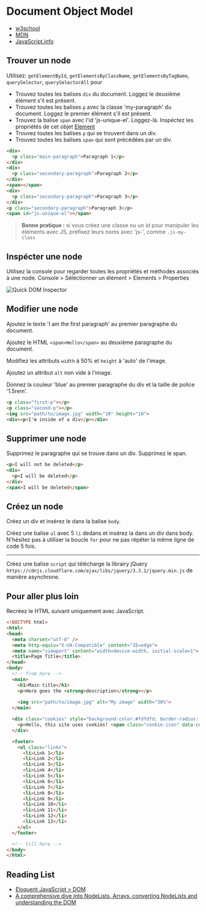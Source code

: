 # Document Object Model

+ [w3school](https://www.w3schools.com/js/js_htmldom_eventlistener.asp)
+ [MDN](https://developer.mozilla.org/en-US/docs/Web/API/Document_Object_Model/Introduction)
+ [JavaScript.info](http://javascript.info/dom-nodes)


## Trouver un node

Utilisez: `getElementById`, `getElementsByClassName`, `getElementsByTagName`, `querySelector`, `querySelectorAll` pour

+ Trouvez toutes les balises `div` du document. Loggez le deuxième élément s'il est présent.
+ Trouvez toutes les balises `p` avec la classe 'my-paragraph' du document. Loggez le premier élément s'il est présent.
+ Trouvez la balise `span` avec l'id 'js-unique-el'. Loggez-là. Inspéctez les propriétés de cet objet [Element](https://developer.mozilla.org/en-US/docs/Web/API/Element)
+ Trouvez toutes les balises `p` qui se trouvent dans un div. 
+ Trouvez toutes les balises `span` qui sont précédées par un div. 

```html
<div>
  <p class="main-paragraph">Paragraph 1</p>
</div>
<div>
  <p class="secondary-paragraph">Paragraph 2</p>
</div>
<span></span>
<div>
  <p class="secondary-paragraph">Paragraph 3</p>
</div>
<p class="secondary-paragraph">Paragraph 3</p>
<span id="js-unique-el"></span>
```

> **Bonne pratique :** si vous créez une classe ou un id pour manipuler les éléments avec JS, prefixez leurs noms avec 'js-', comme `.js-my-class`


## Inspécter une node

Utilisez la console pour regarder toutes les propriétés et méthodes associés à une node.
Console > Séléctionner un élément > Elements > Properties

![Quick DOM Inspector](https://i.ibb.co/X7bW84V/DOM-inspector.png)


## Modifier une node

Ajoutez le texte 'I am the first paragraph' au premier paragraphe du document.

Ajoutez le HTML `<span>Hello</span>` au deuxième paragraphe du document.

Modifiez les attributs `width` à 50% et `height` à 'auto' de l'image.

Ajoutez un attribut `alt` non vide à l'image.

Donnez la couleur 'blue' au premier paragraphe du div et la taille de police '1.5rem'.

```html
<p class="first-p"></p>
<p class="second-p"></p>
<img src="path/to/image.jpg" width="10" height="10">
<div><p>I'm inside of a div</p></div>

```

## Supprimer une node

Supprimez le paragraphe qui se trouve dans un div.
Supprimez le span.

```html
<p>I will not be deleted</p>
<div>
  <p>I will be deleted</p>
</div>
<span>I will be deleted</span>
```

## Créez un node

Créez un div et insérez le dans la balise `body`.

Créez une balise `ul` avec 5 `li` dedans et insérez la dans un div dans body. N'hésitez pas à utiliser la boucle `for` pour ne pas répéter la même ligne de code 5 fois.

---

Créez une balise `script` qui télécharge la librairy jQuery `https://cdnjs.cloudflare.com/ajax/libs/jquery/3.3.1/jquery.min.js` de manière asynchrone.

## Pour aller plus loin

Recréez le HTML suivant uniquement avec JavaScript.

```html
<!DOCTYPE html>
<html>
<head>
  <meta charset="utf-8" />
  <meta http-equiv="X-UA-Compatible" content="IE=edge">
  <meta name="viewport" content="width=device-width, initial-scale=1">
  <title>Page Title</title>
</head>
<body>
  <!-- from here -->
  <main>
    <h1>Main title</h1>
    <p>Here goes the <strong>description</strong></p>
  
    <img src="path/to/image.jpg" alt="My image" width="30%">
  </main>

  <div class="cookies" style="background-color:#fdfdfd; border-radius: 4px;">
    <p>Hello, this site uses cookies! <span class="cookie-icon" data-custom-id="35"></span></p>
  </div>

  <footer>
    <ul class="links">
      <li>Link 1</li>
      <li>Link 2</li>
      <li>Link 3</li>
      <li>Link 4</li>
      <li>Link 5</li>
      <li>Link 6</li>
      <li>Link 7</li>
      <li>Link 8</li>
      <li>Link 9</li>
      <li>Link 10</li>
      <li>Link 11</li>
      <li>Link 12</li>
      <li>Link 13</li>
    </ul>
  </footer>

  <!-- till here -->
</body>
</html>
```

## Reading List

+ [Eloquent JavaScript > DOM](https://eloquentjavascript.net/14_dom.html)
+ [A comprehensive dive into NodeLists, Arrays, converting NodeLists and understanding the DOM](https://toddmotto.com/a-comprehensive-dive-into-nodelists-arrays-converting-nodelists-and-understanding-the-dom/)


